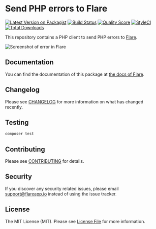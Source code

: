 # Send PHP errors to Flare

[![Latest Version on Packagist](https://img.shields.io/packagist/v/facade/flare-client-php.svg?style=flat-square)](https://packagist.org/packages/facade/flare-client-php)
[![Build Status](https://img.shields.io/circleci/build/gh/spatie/flare-client-php/master.svg?token=d92a2ec635d3e408b1df80ba214a5e8d549dea09&style=flat-square)](https://travis-ci.org/facade/flare-client-php)
[![Quality Score](https://img.shields.io/scrutinizer/g/facade/flare-client-php.svg?style=flat-square)](https://scrutinizer-ci.com/g/facade/flare-client-php)
[![StyleCI](https://github.styleci.io/repos/204468479/shield?branch=master)](https://github.styleci.io/repos/204468479)
[![Total Downloads](https://img.shields.io/packagist/dt/facade/flare-client-php.svg?style=flat-square)](https://packagist.org/packages/facade/flare-client-php)

This repository contains a PHP client to send PHP errors to [Flare](https://flareapp.io).

![Screenshot of error in Flare](https://facade.github.io/flare-client-php/screenshot.png)

## Documentation

You can find the documentation of this package at [the docs of Flare](https://flareapp.io/docs/general/projects).

## Changelog

Please see [CHANGELOG](CHANGELOG.md) for more information on what has changed recently.

## Testing

``` bash
composer test
```

## Contributing

Please see [CONTRIBUTING](CONTRIBUTING.md) for details.

## Security

If you discover any security related issues, please email support@flareapp.io instead of using the issue tracker.

## License

The MIT License (MIT). Please see [License File](LICENSE.md) for more information.

